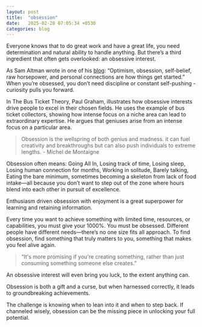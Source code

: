 ```yaml
---
layout: post
title:  "obsession"
date:   2025-02-28 07:05:34 +0530
categories: blog
---
```


Everyone knows that to do great work and have a great life, you need determination and natural ability to handle anything. But there’s a third ingredient that often gets overlooked: an obsessive interest.

As Sam Altman wrote in one of his [blog](https://blog.samaltman.com/what-i-wish-someone-had-told-me): “Optimism, obsession, self-belief, raw horsepower, and personal connections are how things get started.” When you’re obsessed, you don’t need discipline or constant self-pushing - curiosity pulls you forward.

In The Bus Ticket Theory, Paul Graham, illustrates how obsessive interests drive people to excel in their chosen fields. He uses the example of bus ticket collectors, showing how intense focus on a niche area can lead to extraordinary expertise. He argues that geniuses arise from an intense focus on a particular area.

> Obsession is the wellspring of both genius and madness. it can fuel creativity and breakthroughs but can also push individuals to extreme lengths. - Michel de Montaigne

Obsession often means: Going All In, Losing track of time, Losing sleep, Losing human connection for months, Working in solitude, Barely talking, Eating the bare minimum, sometimes becoming a skeleton from lack of food intake—all because you don’t want to step out of the zone where hours blend into each other in pursuit of excellence.

Enthusiasm driven obsession with enjoyment is a great superpower for learning and retaining information.

Every time you want to achieve something with limited time, resources, or capabilities, you must give your 1000%.
You must be obsessed.
Different people have different needs—there’s no one size fits all approach. To find obsession, find something that truly matters to you, something that makes you feel alive again.

> “It's more promising if you're creating something, rather than just consuming something someone else creates.”

An obsessive interest will even bring you luck, to the extent anything can.

Obsession is both a gift and a curse, but when harnessed correctly, it leads to groundbreaking achievements. 

The challenge is knowing when to lean into it and when to step back. If channeled wisely, obsession can be the missing piece in unlocking your full potential.

